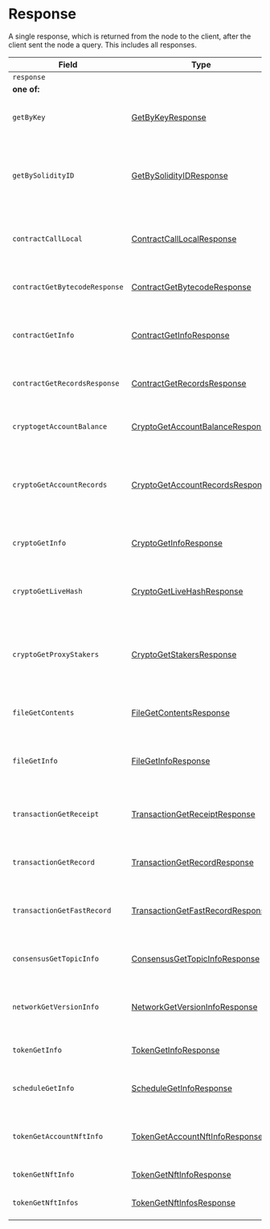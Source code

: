 # Response

A single response, which is returned from the node to the client, after the client sent the node a query. This includes all responses.

| Field                         | Type                                                                                                                                                                | Description                                                                             |
| ----------------------------- | ------------------------------------------------------------------------------------------------------------------------------------------------------------------- | --------------------------------------------------------------------------------------- |
| `response`                    |                                                                                                                                                                     |                                                                                         |
| **one of:**                   |                                                                                                                                                                     |                                                                                         |
| `getByKey`                    | [GetByKeyResponse](https://github.com/theekrystallee/hedera-style-guide/blob/sdk-v1/deprecated/hedera-api/miscellaneous/broken-reference/README.md)                 | Get all entities associated with a given key                                            |
| `getBySolidityID`             | [GetBySolidityIDResponse](https://github.com/theekrystallee/hedera-style-guide/blob/sdk-v1/deprecated/hedera-api/miscellaneous/broken-reference/README.md)          | Get the IDs in the format used in transactions, given the format used in Solidity       |
| `contractCallLocal`           | [ContractCallLocalResponse](https://github.com/theekrystallee/hedera-style-guide/blob/sdk-v1/deprecated/hedera-api/miscellaneous/broken-reference/README.md)        | Response to call a function of a smart contract instance                                |
| `contractGetBytecodeResponse` | [ContractGetBytecodeResponse](https://github.com/theekrystallee/hedera-style-guide/blob/sdk-v1/deprecated/hedera-api/miscellaneous/broken-reference/README.md)      | Get the bytecode for a smart contract instance                                          |
| `contractGetInfo`             | [ContractGetInfoResponse](https://github.com/theekrystallee/hedera-style-guide/blob/sdk-v1/deprecated/hedera-api/miscellaneous/broken-reference/README.md)          | Get information about a smart contract instance                                         |
| `contractGetRecordsResponse`  | [ContractGetRecordsResponse](https://github.com/theekrystallee/hedera-style-guide/blob/sdk-v1/deprecated/hedera-api/miscellaneous/broken-reference/README.md)       | Get all existing records for a smart contract instance                                  |
| `cryptogetAccountBalance`     | [CryptoGetAccountBalanceResponse](https://github.com/theekrystallee/hedera-style-guide/blob/sdk-v1/deprecated/hedera-api/miscellaneous/broken-reference/README.md)  | Get the current balance in a cryptocurrency account                                     |
| `cryptoGetAccountRecords`     | [CryptoGetAccountRecordsResponse](https://github.com/theekrystallee/hedera-style-guide/blob/sdk-v1/deprecated/hedera-api/miscellaneous/broken-reference/README.md)  | Get all the records that currently exist for transactions involving an account          |
| `cryptoGetInfo`               | [CryptoGetInfoResponse](https://github.com/theekrystallee/hedera-style-guide/blob/sdk-v1/deprecated/hedera-api/miscellaneous/broken-reference/README.md)            | Get all information about an account                                                    |
| `cryptoGetLiveHash`           | [CryptoGetLiveHashResponse](../../../../hedera-api/miscellaneous/broken-reference/)                                                                                 | Get a single claim from a single account (or null if it doesn't exist)                  |
| `cryptoGetProxyStakers`       | [CryptoGetStakersResponse](https://github.com/theekrystallee/hedera-style-guide/blob/sdk-v1/deprecated/hedera-api/miscellaneous/broken-reference/README.md)         | Get all the accounts that proxy stake to a given account, and how much they proxy stake |
| `fileGetContents`             | [FileGetContentsResponse](https://github.com/theekrystallee/hedera-style-guide/blob/sdk-v1/deprecated/hedera-api/miscellaneous/broken-reference/README.md)          | Get the contents of a file (the bytes stored in it)                                     |
| `fileGetInfo`                 | [FileGetInfoResponse](https://github.com/theekrystallee/hedera-style-guide/blob/sdk-v1/deprecated/hedera-api/miscellaneous/broken-reference/README.md)              | Get information about a file, such as its expiration date                               |
| `transactionGetReceipt`       | [TransactionGetReceiptResponse](https://github.com/theekrystallee/hedera-style-guide/blob/sdk-v1/deprecated/hedera-api/miscellaneous/broken-reference/README.md)    | Get a receipt for a transaction (lasts 180 seconds)                                     |
| `transactionGetRecord`        | [TransactionGetRecordResponse](https://github.com/theekrystallee/hedera-style-guide/blob/sdk-v1/deprecated/hedera-api/miscellaneous/broken-reference/README.md)     | Get a record for a transaction (lasts 1 hour)                                           |
| `transactionGetFastRecord`    | [TransactionGetFastRecordResponse](https://github.com/theekrystallee/hedera-style-guide/blob/sdk-v1/deprecated/hedera-api/miscellaneous/broken-reference/README.md) | Get a record for a transaction (lasts 180 seconds)                                      |
| `consensusGetTopicInfo`       | [ConsensusGetTopicInfoResponse](https://github.com/theekrystallee/hedera-style-guide/blob/sdk-v1/deprecated/hedera-api/miscellaneous/broken-reference/README.md)    | Parameters of and state of a consensus topic.                                           |
| `networkGetVersionInfo`       | [NetworkGetVersionInfoResponse](https://github.com/theekrystallee/hedera-style-guide/blob/sdk-v1/deprecated/hedera-api/miscellaneous/broken-reference/README.md)    | Semantic versions of Hedera Services and HAPI proto                                     |
| `tokenGetInfo`                | [TokenGetInfoResponse](https://github.com/theekrystallee/hedera-style-guide/blob/sdk-v1/deprecated/hedera-api/miscellaneous/broken-reference/README.md)             | Get all information about a token                                                       |
| `scheduleGetInfo`             | [ScheduleGetInfoResponse](https://github.com/theekrystallee/hedera-style-guide/blob/sdk-v1/deprecated/hedera-api/miscellaneous/broken-reference/README.md)          | Get all information about a schedule entity                                             |
| `tokenGetAccountNftInfo`      | [TokenGetAccountNftInfoResponse](https://github.com/theekrystallee/hedera-style-guide/blob/sdk-v1/deprecated/hedera-api/miscellaneous/broken-reference/README.md)   | A list of the NFTs associated with the account                                          |
| `tokenGetNftInfo`             | [TokenGetNftInfoResponse](https://github.com/theekrystallee/hedera-style-guide/blob/sdk-v1/deprecated/hedera-api/miscellaneous/broken-reference/README.md)          | All information about an NFT                                                            |
| `tokenGetNftInfos`            | [TokenGetNftInfosResponse](https://github.com/theekrystallee/hedera-style-guide/blob/sdk-v1/deprecated/hedera-api/miscellaneous/broken-reference/README.md)         | A list of the NFTs for the token                                                        |
